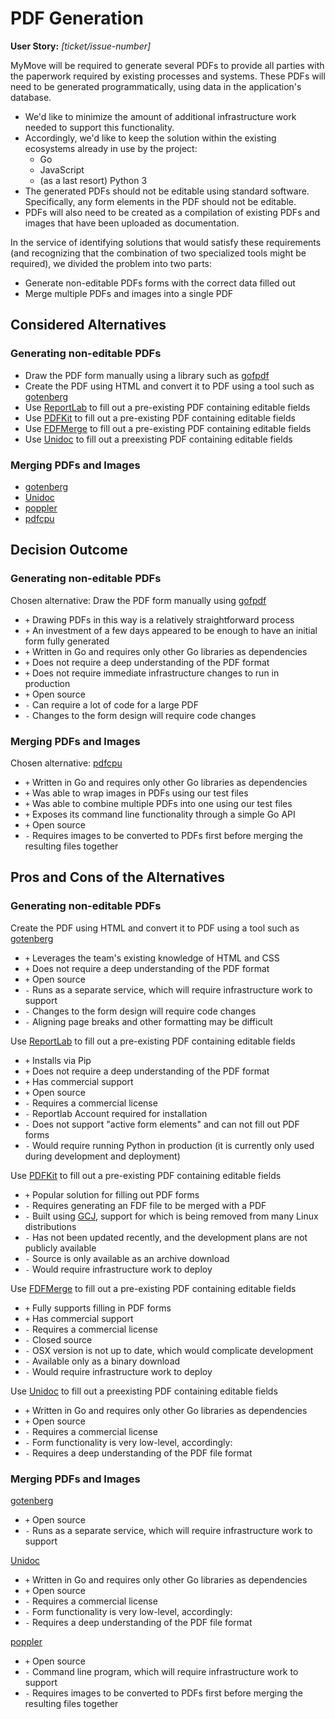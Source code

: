 # PDF Generation

**User Story:** _[ticket/issue-number]_ <!-- optional -->

MyMove will be required to generate several PDFs to provide all parties with the paperwork
required by existing processes and systems. These PDFs will need to be generated programmatically,
using data in the application's database.

* We'd like to minimize the amount of additional infrastructure work needed to support this functionality.
* Accordingly, we'd like to keep the solution within the existing ecosystems already in use by the project:
  * Go
  * JavaScript
  * (as a last resort) Python 3
* The generated PDFs should not be editable using standard software. Specifically, any form elements
  in the PDF should not be editable.
* PDFs will also need to be created as a compilation of existing PDFs and images that have been uploaded as documentation.

In the service of identifying solutions that would satisfy these requirements (and recognizing that the combination of two
specialized tools might be required), we divided the problem into two parts:

* Generate non-editable PDFs forms with the correct data filled out
* Merge multiple PDFs and images into a single PDF

## Considered Alternatives

### Generating non-editable PDFs

* Draw the PDF form manually using a library such as [gofpdf](https://github.com/jung-kurt/gofpdf)
* Create the PDF using HTML and convert it to PDF using a tool such as [gotenberg](https://github.com/thecodingmachine/gotenberg)
* Use [ReportLab](https://www.reportlab.com/) to fill out a pre-existing PDF containing editable fields
* Use [PDFKit](https://www.pdflabs.com/tools/pdftk-server/) to fill out a pre-existing PDF containing editable fields
* Use [FDFMerge](https://appligent.com/server-software/fdfmerge/) to fill out a pre-existing PDF containing editable fields
* Use [Unidoc](https://github.com/unidoc/unidoc) to fill out a preexisting PDF containing editable fields

### Merging PDFs and Images

* [gotenberg](https://github.com/thecodingmachine/gotenberg)
* [Unidoc](https://github.com/unidoc/unidoc)
* [poppler](https://poppler.freedesktop.org/)
* [pdfcpu](https://github.com/hhrutter/pdfcpu)

## Decision Outcome

### Generating non-editable PDFs

Chosen alternative: Draw the PDF form manually using [gofpdf](https://github.com/jung-kurt/gofpdf)

* `+` Drawing PDFs in this way is a relatively straightforward process
* `+` An investment of a few days appeared to be enough to have an initial form fully generated
* `+` Written in Go and requires only other Go libraries as dependencies
* `+` Does not require a deep understanding of the PDF format
* `+` Does not require immediate infrastructure changes to run in production
* `+` Open source
* `-` Can require a lot of code for a large PDF
* `-` Changes to the form design will require code changes

### Merging PDFs and Images

Chosen alternative: [pdfcpu](https://github.com/hhrutter/pdfcpu)

* `+` Written in Go and requires only other Go libraries as dependencies
* `+` Was able to wrap images in PDFs using our test files
* `+` Was able to combine multiple PDFs into one using our test files
* `+` Exposes its command line functionality through a simple Go API
* `+` Open source
* `-` Requires images to be converted to PDFs first before merging the resulting files together

## Pros and Cons of the Alternatives <!-- optional -->

### Generating non-editable PDFs

Create the PDF using HTML and convert it to PDF using a tool such as [gotenberg](https://github.com/thecodingmachine/gotenberg)

* `+` Leverages the team's existing knowledge of HTML and CSS
* `+` Does not require a deep understanding of the PDF format
* `+` Open source
* `-` Runs as a separate service, which will require infrastructure work to support
* `-` Changes to the form design will require code changes
* `-` Aligning page breaks and other formatting may be difficult

Use [ReportLab](https://www.reportlab.com/) to fill out a pre-existing PDF containing editable fields

* `+` Installs via Pip
* `+` Does not require a deep understanding of the PDF format
* `+` Has commercial support
* `+` Open source
* `-` Requires a commercial license
* `-` Reportlab Account required for installation
* `-` Does not support "active form elements" and can not fill out PDF forms
* `-` Would require running Python in production (it is currently only used during development and deployment)

Use [PDFKit](https://www.pdflabs.com/tools/pdftk-server/) to fill out a pre-existing PDF containing editable fields

* `+` Popular solution for filling out PDF forms
* `-` Requires generating an FDF file to be merged with a PDF
* `-` Built using [GCJ](https://en.wikipedia.org/wiki/GNU_Compiler_for_Java), support for which is being removed from many Linux distributions
* `-` Has not been updated recently, and the development plans are not publicly available
* `-` Source is only available as an archive download
* `-` Would require infrastructure work to deploy

Use [FDFMerge](https://appligent.com/server-software/fdfmerge/) to fill out a pre-existing PDF containing editable fields

* `+` Fully supports filling in PDF forms
* `+` Has commercial support
* `-` Requires a commercial license
* `-` Closed source
* `-` OSX version is not up to date, which would complicate development
* `-` Available only as a binary download
* `-` Would require infrastructure work to deploy

Use [Unidoc](https://github.com/unidoc/unidoc) to fill out a preexisting PDF containing editable fields

* `+` Written in Go and requires only other Go libraries as dependencies
* `+` Open source
* `-` Requires a commercial license
* `-` Form functionality is very low-level, accordingly:
* `-` Requires a deep understanding of the PDF file format

### Merging PDFs and Images

[gotenberg](https://github.com/thecodingmachine/gotenberg)

* `+` Open source
* `-` Runs as a separate service, which will require infrastructure work to support

[Unidoc](https://github.com/unidoc/unidoc)

* `+` Written in Go and requires only other Go libraries as dependencies
* `+` Open source
* `-` Requires a commercial license
* `-` Form functionality is very low-level, accordingly:
* `-` Requires a deep understanding of the PDF file format

[poppler](https://poppler.freedesktop.org/)

* `+` Open source
* `-` Command line program, which will require infrastructure work to support
* `-` Requires images to be converted to PDFs first before merging the resulting files together

